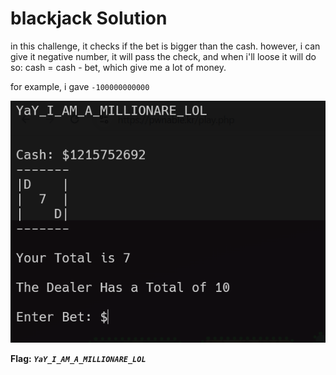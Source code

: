 # blackjack Solution

in this challenge, it checks if the bet is bigger than the cash. however, i can give it negative number, it will pass the check, and when i'll loose it will do so: cash = cash - bet, which give me a lot of money.

for example, i gave `-100000000000`

![image](./images/blackjack.png)

**Flag:** ***`YaY_I_AM_A_MILLIONARE_LOL`***

